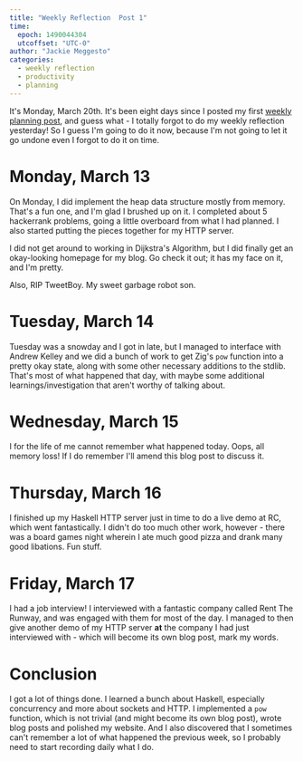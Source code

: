 ```yaml
---
title: "Weekly Reflection  Post 1"
time:
  epoch: 1490044304
  utcoffset: "UTC-0"
author: "Jackie Meggesto"
categories:
  - weekly reflection
  - productivity
  - planning
---
```


It's Monday, March 20th. It's been eight days since I posted my first [weekly planning post](/blog/2017/03/weeklyplan1), and guess what - I totally forgot to do my weekly reflection yesterday! So I guess I'm going to do it now, because I'm not going to let it go undone even I forgot to do it on time. 

# Monday, March 13

On Monday, I did implement the heap data structure mostly from memory. That's a fun one, and I'm glad I brushed up on it. I completed about 5 hackerrank problems, going a little overboard from what I had planned. I also started putting the pieces together for my HTTP server. 

 I did not get around to working in Dijkstra's Algorithm, but I did finally get an okay-looking homepage for my blog. Go check it out; it has my face on it, and I'm pretty. 
 


Also, RIP TweetBoy. My sweet garbage robot son.

# Tuesday, March 14

Tuesday was a snowday and I got in late, but I managed to interface with Andrew Kelley and we did a bunch of work to get Zig's `pow` function into a pretty okay state, along with some other necessary additions to the stdlib. That's most of what happened that day, with maybe some additional learnings/investigation that aren't worthy of talking about.

# Wednesday, March 15

I for the life of me cannot remember what happened today. Oops, all memory loss! If I do remember I'll amend this blog post to discuss it.

# Thursday, March 16

I finished up my Haskell HTTP server just in time to do a live demo at RC, which went fantastically. I didn't do too much other work, however - there was a board games night wherein I ate much good pizza and drank many good libations. Fun stuff.

# Friday, March 17

I had a job interview! I interviewed with a fantastic company called Rent The Runway, and was engaged with them for most of the day. I managed to then give another demo of my HTTP server **at** the company I had just interviewed with - which will become its own blog post, mark my words.

# Conclusion 

I got a lot of things done. I learned a bunch about Haskell, especially concurrency and more about sockets and HTTP. I implemented a `pow` function, which is not trivial (and might become its own blog post), wrote blog posts and polished my website. And I also discovered that I sometimes can't remember a lot of what happened the previous week, so I probably need to start recording daily what I do.



